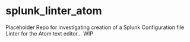 # splunk_linter_atom
Placeholder Repo for investigating creation of a Splunk Configuration file Linter for the Atom text editor... WIP 
